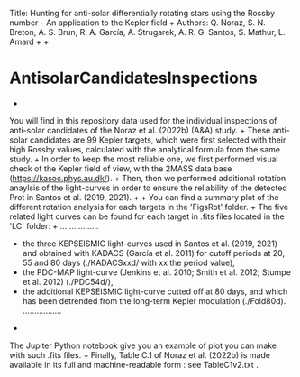 Title: Hunting for anti-solar differentially rotating stars using the Rossby number - An application to the Kepler field
+
Authors: Q. Noraz, S. N. Breton, A. S. Brun, R. A. García, A. Strugarek, A. R. G. Santos, S. Mathur, L. Amard
+
+
# AntisolarCandidatesInspections
+
You will find in this repository data used for the individual inspections of anti-solar candidates of the Noraz et al. (2022b) (A&A) study.
+
These anti-solar candidates are 99 Kepler targets, which were first selected with their high Rossby values, calculated with the analytical formula from the same study.
+
In order to keep the most reliable one, we first performed visual check of the Kepler field of view, with the 2MASS data base (https://kasoc.phys.au.dk/).
+
Then, then we performed additional rotation anaylsis of the light-curves in order to ensure the reliability of the detected Prot in Santos et al. (2019, 2021).
+
+
You can find a summary plot of the different rotation analysis for each targets in the 'FigsRot' folder.
+
The five related light curves can be found for each target in .fits files located in the 'LC' folder:
+
.................
- the three KEPSEISMIC light-curves used in Santos et al. (2019, 2021) and obtained with KADACS (García et al. 2011) for cutoff periods at 20, 55 and 80 days (./KADACSxxd/ with xx the period value),
- the PDC-MAP light-curve (Jenkins et al. 2010; Smith et al. 2012; Stumpe et al. 2012) (./PDC54d/),
- the additional KEPSEISMIC light-curve cutted off at 80 days, and which has been detrended from the long-term Kepler modulation (./Fold80d).
.................
+
The Jupiter Python notebook give you an example of plot you can make with such .fits files.
+
Finally, Table C.1 of Noraz et al. (2022b) is made available in its full and machine-readable form : see TableC1v2.txt .
